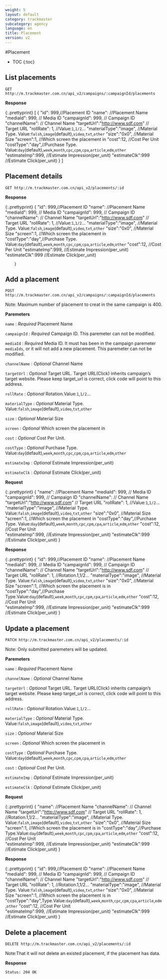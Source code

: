 ```yaml
---
weight: 5
layout: default
category: trackmaster
subcategory: agency
language: en
title: Placement
version: v2
---
```


#Placement

* TOC
{:toc}

## List placements

    GET http://m.trackmaster.com.cn/api_v2/campaigns/:campaignId/placements

**Response**

{:.prettyprint}
    [
        {
        "id": 999,//Placement ID
        "name": //Placement Name
        "mediaId": 999, // Media ID
        "campaignId": 999, // Campaign ID
        "channelName": // Channel Name
        "targetUrl":"http://www.sdf.com" // Target URL
        "rollRate": 1, //Value:`1`,`1/2`…
        "materialType":"image", //Material Type. Value:`falsh`,`image`(default),`video`,`txt`,`other`
        "size":"0x0", //Material Size
        "screen":1, //Which screen the placement in
        "cost":12, //Cost Per Unit     
   	"costType":"day",//Purchase Type. Value:`day`(default),`week`,`month`,`cpc`,`cpm`,`cpa`,`article`,`edm`,`other`
        "estimateImp":999, //Estimate Impression(per_unit)
        "estimateClk":999 //Estimate Click(per_unit)
        }
    ]


## Placement details

    GET http://m.trackmaster.com.cn/api_v2/placements/:id

**Response**

{:.prettyprint}
        {
        "id": 999,//Placement ID
        "name": //Placement Name
        "mediaId": 999, // Media ID
        "campaignId": 999, // Campaign ID
        "channelName": // Channel Name
        "targetUrl":"http://www.sdf.com" // Target URL
        "rollRate": 1, //Value:`1`,`1/2`…
        "materialType":"image", //Material Type. Value:`falsh`,`image`(default),`video`,`txt`,`other`
        "size":"0x0", //Material Size
        "screen":1, //Which screen the placement in   		"costType":"day",//Purchase Type. Value:`day`(default),`week`,`month`,`cpc`,`cpm`,`cpa`,`article`,`edm`,`other`
        "cost":12, //Cost Per Unit
        "estimateImp":999, //Estimate Impression(per_unit)
        "estimateClk":999 //Estimate Click(per_unit)

        }

## Add a placement

    POST http://m.trackmaster.com.cn/api_v2/campaigns/:campaignId/placements

Note: Maximum number of placement to creat in the same campaign is 400.

**Paremeters**

`name`
: _Required_  Placement Name

`campaignId`
: _Required_  Campaign ID. This paremeter can not be modified.

`mediaId`
: _Required_  Media ID. It must has been in the campaign paremeter `mediaIds`, or it will not add a new placement. This paremeter can not be modified.

`channelName`
: _Optional_  Channel Name

`targetUrl`
: _Optional_  Target URL. Target URL(Click) inherits campaign’s target website. Please keep target_url is correct, click code will point to this address.

`rollRate`
: _Optional_  Rotation.Value:`1`,`1/2`…

`materialType`
: _Optional_  Material Type. Value:`falsh`,`image`(default),`video`,`txt`,`other`

`size`
: _Optional_  Material Size

`screen`
: _Optional_  Which screen the placement in

`cost`
: _Optional_  Cost Per Unit. 

`costType`
: _Optional_  Purchase Type. Value:`day`(default),`week`,`month`,`cpc`,`cpm`,`cpa`,`article`,`edm`,`other`

`estimateImp`
: _Optional_  Estimate Impression(per_unit)

`estimateClk`
: _Optional_  Estimate Click(per_unit)




**Request**


{:.prettyprint} 
    {
        "name": //Placement Name
        "mediaId": 999, // Media ID
        "campaignId": 999, // Campaign ID
        "channelName": // Channel Name
        "targetUrl":"http://www.sdf.com" // Target URL
        "rollRate": 1, //Value:`1`,`1/2`…
        "materialType":"image", //Material Type. Value:`falsh`,`image`(default),`video`,`txt`,`other`
        "size":"0x0", //Material Size
        "screen":1, //Which screen the placement in   		"costType":"day",//Purchase Type. Value:`day`(default),`week`,`month`,`cpc`,`cpm`,`cpa`,`article`,`edm`,`other`
        "cost":12, //Cost Per Unit        
        "estimateImp":999, //Estimate Impression(per_unit)
        "estimateClk":999 //Estimate Click(per_unit)
    }
    
**Response**

{:.prettyprint}
    {
        "id": 999,//Placement ID
        "name": //Placement Name
        "mediaId": 999, // Media ID
        "campaignId": 999, // Campaign ID
        "channelName": // Channel Name
        "targetUrl":"http://www.sdf.com" // Target URL
        "rollRate": 1, //Rotation.1,1/2…
        "materialType":"image", //Material Type. Value:`falsh`,`image`(default),`video`,`txt`,`other`
        "size":"0x0", //Material Size
        "screen":1, //Which screen the placement is in   		"costType":"day",//Purchase Type.Value:`day`(default),`week`,`month`,`cpc`,`cpm`,`cpa`,`article`,`edm`,`other`
        "cost":12, //Cost Per Unit          
        "estimateImp":999, //Estimate Impression(per_unit)
        "estimateClk":999 //Estimate Click(per_unit)
    }

## Update a placement

    PATCH http://m.trackmaster.com.cn/api_v2/placements/:id

Note: Only submitted paremeters will be updated.

**Paremeters**

`name`
: _Required_  Placement Name


`channelName`
: _Optional_  Channel Name

`targetUrl`
: _Optional_  Target URL. Target URL(Click) inherits campaign’s target website. Please keep target_url is correct, click code will point to this address.

`rollRate`
: _Optional_  Rotation.Value:`1`,`1/2`…

`materialType`
: _Optional_  Material Type. Value:`falsh`,`image`(default),`video`,`txt`,`other`

`size`
: _Optional_  Material Size

`screen`
: _Optional_  Which screen the placement in

`costType`
: _Optional_  Purchase Type. Value:`day`(default),`week`,`month`,`cpc`,`cpm`,`cpa`,`article`,`edm`,`other`

`cost`
: _Optional_  Cost Per Unit. 

`estimateImp`
: _Optional_  Estimate Impression(per_unit)

`estimateClk`
: _Optional_  Estimate Click(per_unit)


**Request**

{:.prettyprint}
    {
        "name": //Placement Name
        "channelName": // Channel Name
        "targetUrl":"http://www.sdf.com" // Target URL
        "rollRate": 1, //Rotation.1,1/2…
        "materialType":"image", //Material Type. Value:`falsh`,`image`(default),`video`,`txt`,`other`
        "size":"0x0", //Material Size
        "screen":1, //Which screen the placement is in   		"costType":"day",//Purchase Type.Value:`day`(default),`week`,`month`,`cpc`,`cpm`,`cpa`,`article`,`edm`,`other`
        "cost":12, //Cost Per Unit  
        "estimateImp":999, //Estimate Impression(per_unit)
        "estimateClk":999 //Estimate Click(per_unit)
    }

**Response**

{:.prettyprint}
    {
        "id": 999,//Placement ID
        "name": //Placement Name
        "mediaId": 999, // Media ID
        "campaignId": 999, // Campaign ID
        "channelName": // Channel Name
        "targetUrl":"http://www.sdf.com" // Target URL
        "rollRate": 1, //Rotation.1,1/2…
        "materialType":"image", //Material Type. Value:`falsh`,`image`(default),`video`,`txt`,`other`
        "size":"0x0", //Material Size
        "screen":1, //Which screen the placement is in   		"costType":"day",Type.Value:`day`(default),`week`,`month`,`cpc`,`cpm`,`cpa`,`article`,`edm`,`other`
        "cost":12, //Cost Per Unit          
        "estimateImp":999, //Estimate Impression(per_unit)
        "estimateClk":999 //Estimate Click(per_unit)
    }
    
## Delete a placement

    DELETE http://m.trackmaster.com.cn/api_v2/placements/:id

Note:That it will not delete an existed placement, if the placement has data.


**Response**

    Status: 204 OK

